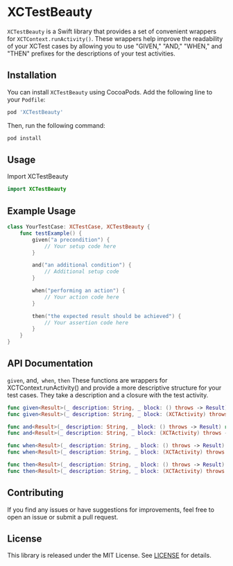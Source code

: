 # XCTestBeauty

`XCTestBeauty` is a Swift library that provides a set of convenient wrappers for `XCTContext.runActivity()`. These wrappers help improve the readability of your XCTest cases by allowing you to use "GIVEN," "AND," "WHEN," and "THEN" prefixes for the descriptions of your test activities.

## Installation

You can install `XCTestBeauty` using CocoaPods. Add the following line to your `Podfile`:

```ruby
pod 'XCTestBeauty'
```

Then, run the following command:

```ruby
pod install
```


## Usage
Import XCTestBeauty

```swift
import XCTestBeauty

```

## Example Usage

```swift
class YourTestCase: XCTestCase, XCTestBeauty {
    func testExample() {
        given("a precondition") {
            // Your setup code here
        }

        and("an additional condition") {
            // Additional setup code
        }

        when("performing an action") {
            // Your action code here
        }

        then("the expected result should be achieved") {
            // Your assertion code here
        }
    }
}
```

## API Documentation

`given`, and,` when`, `then` These functions are wrappers for XCTContext.runActivity() and provide a more descriptive structure for your test cases. They take a description and a closure with the test activity.

```swift
func given<Result>(_ description: String, _ block: () throws -> Result) rethrows -> Result
func given<Result>(_ description: String, _ block: (XCTActivity) throws -> Result) rethrows -> Result

func and<Result>(_ description: String, _ block: () throws -> Result) rethrows -> Result
func and<Result>(_ description: String, _ block: (XCTActivity) throws -> Result) rethrows -> Result

func when<Result>(_ description: String, _ block: () throws -> Result) rethrows -> Result
func when<Result>(_ description: String, _ block: (XCTActivity) throws -> Result) rethrows -> Result

func then<Result>(_ description: String, _ block: () throws -> Result) rethrows -> Result
func then<Result>(_ description: String, _ block: (XCTActivity) throws -> Result) rethrows -> Result
```

## Contributing
If you find any issues or have suggestions for improvements, feel free to open an issue or submit a pull request.

## License
This library is released under the MIT License. See [LICENSE](https://github.com/harryngict/XCTestBeauty/blob/master/LICENSE) for details.
